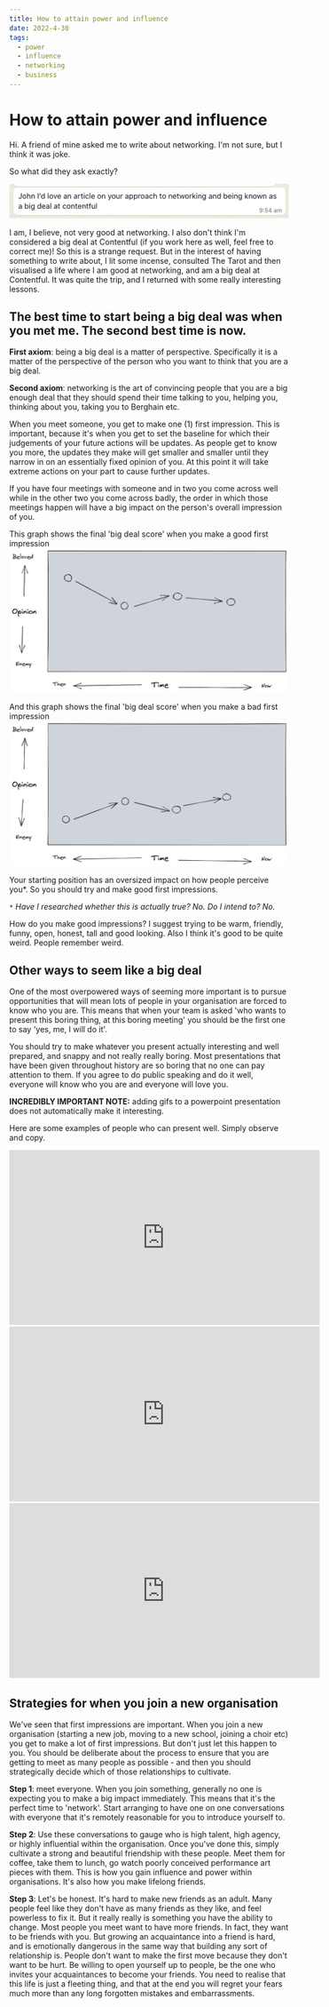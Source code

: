 ```yaml
---
title: How to attain power and influence
date: 2022-4-30
tags:
  - power
  - influence
  - networking
  - business
---
```

# How to attain power and influence

Hi. A friend of mine asked me to write about networking. I'm not sure, but I think it was joke.

So what did they ask exactly?

![IMG](/power/text.png)

I am, I believe, not very good at networking. I also don't think I'm considered a big deal at Contentful (if you work here as well, feel free to correct me)! So this is a strange request. But in the interest of having something to write about, I lit some incense, consulted The Tarot and then visualised a life where I am good at networking, and am a big deal at Contentful. It was quite the trip, and I returned with some really interesting lessons. 

## The best time to start being a big deal was when you met me. The second best time is now.
**First axiom**: being a big deal is a matter of perspective. Specifically it is a matter of the perspective of the person who you want to think that you are a big deal.

**Second axiom**: networking is the art of convincing people that you are a big enough deal that they should spend their time talking to you, helping you, thinking about you, taking you to Berghain etc.

When you meet someone, you get to make one (1) first impression. This is important, because it's when you get to set the baseline for which their judgements of your future actions will be updates. As people get to know you more, the updates they make will get smaller and smaller until they narrow in on an essentially fixed opinion of you. At this point it will take extreme actions on your part to cause further updates.

If you have four meetings with someone and in two you come across well while in the other two you come across badly, the order in which those meetings happen will have a big impact on the person's overall impression of you. 

This graph shows the final 'big deal score' when you make a good first impression
![Spurious hand drawn graph purporting to show that first impressions matter](/power/good.png)

And this graph shows the final 'big deal score' when you make a bad first impression
![Another slightly different yet still spurious hand drawn graph purporting to show that first impressions matter](/power/bad.png)

Your starting position has an oversized impact on how people perceive you*. So you should try and make good first impressions.

`*` *Have I researched whether this is actually true? No. Do I intend to? No.* 

How do you make good impressions? I suggest trying to be warm, friendly, funny, open, honest, tall and good looking. Also I think it's good to be quite weird. People remember weird.

## Other ways to seem like a big deal
One of the most overpowered ways of seeming more important is to pursue opportunities that will mean lots of people in your organisation are forced to know who you are. This means that when your team is asked 'who wants to present this boring thing, at this boring meeting' you should be the first one to say 'yes, me, I will do it'. 

You should try to make whatever you present actually interesting and well prepared, and snappy and not really really boring. Most presentations that have been given throughout history are so boring that no one can pay attention to them. If you agree to do public speaking and do it well, everyone will know who you are and everyone will love you.

**INCREDIBLY IMPORTANT NOTE:** adding gifs to a powerpoint presentation does not automatically make it interesting. 

Here are some examples of people who can present well. Simply observe and copy.
<iframe width="560" height="315" src="https://www.youtube.com/embed/0wh9UzLbIMY" title="YouTube video player" frameborder="0" allow="accelerometer; autoplay; clipboard-write; encrypted-media; gyroscope; picture-in-picture" allowfullscreen></iframe>
<iframe width="560" height="315" src="https://www.youtube.com/embed/LKtk3HCgTa8" title="YouTube video player" frameborder="0" allow="accelerometer; autoplay; clipboard-write; encrypted-media; gyroscope; picture-in-picture" allowfullscreen></iframe>
<iframe width="560" height="315" src="https://www.youtube.com/embed/sT_-owjKIbA" title="YouTube video player" frameborder="0" allow="accelerometer; autoplay; clipboard-write; encrypted-media; gyroscope; picture-in-picture" allowfullscreen></iframe>

## Strategies for when you join a new organisation
We've seen that first impressions are important. When you join a new organisation (starting a new job, moving to a new school, joining a choir etc) you get to make a lot of first impressions. But don't just let this happen to you. You should be deliberate about the process to ensure that you are getting to meet as many people as possible - and then you should strategically decide which of those relationships to cultivate.

**Step 1**: meet everyone. When you join something, generally no one is expecting you to make a big impact immediately. This means that it's the perfect time to 'network'. Start arranging to have one on one conversations with everyone that it's remotely reasonable for you to introduce yourself to. 

**Step 2**: Use these conversations to gauge who is high talent, high agency, or highly influential within the organisation. Once you've done this, simply cultivate a strong and beautiful friendship with these people. Meet them for coffee, take them to lunch, go watch poorly conceived performance art pieces with them. This is how you gain influence and power within organisations. It's also how you make lifelong friends.

**Step 3**: Let's be honest. It's hard to make new friends as an adult. Many people feel like they don't have as many friends as they like, and feel powerless to fix it. But it really really is something you have the ability to change. Most people you meet want to have more friends. In fact, they want to be friends with you. But growing an acquaintance into a friend is hard, and is emotionally dangerous in the same way that building any sort of relationship is. People don't want to make the first move because they don't want to be hurt. Be willing to open yourself up to people, be the one who invites your acquaintances to become your friends. You need to realise that this life is just a fleeting thing, and that at the end you will regret your fears much more than any long forgotten mistakes and embarrassments. 



